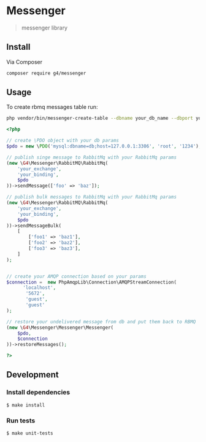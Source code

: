 # Messenger

> messenger library 

## Install
Via Composer

```sh
composer require g4/messenger
```

## Usage

To create rbmq messages table run:
```sh
php vendor/bin/messenger-create-table --dbname your_db_name --dbport your_db_port --username your_db_username --password your_db_password --host your_db_host
```

```php
<?php 

// create \PDO object with your db params
$pdo = new \PDO('mysql:dbname=db;host=127.0.0.1:3306', 'root', '1234');

// publish singe message to RabbitMq with your RabbitMq params
(new \G4\Messenger\RabbitMQ\RabbitMq(
    'your_exchange',
    'your_binding',
    $pdo
))->sendMessage(['foo' => 'baz']);

// publish bulk messages to RabbitMq with your RabbitMq params
(new \G4\Messenger\RabbitMQ\RabbitMq(
    'your_exchange',
    'your_binding',
    $pdo
))->sendMessageBulk(
    [
        ['foo1' => 'baz1'],
        ['foo2' => 'baz2'],
        ['foo3' => 'baz3'],
    ]
);


// create your AMQP connection based on your params
$connection =  new PhpAmqpLib\Connection\AMQPStreamConnection(
      'localhost',
       '5672',
       'guest',
       'guest'
);

// restore your undelivered message from db and put them back to RBMQ
(new \G4\Messenger\Messenger\Messenger(
    $pdo,
    $connection
))->restoreMessages();

?>
```

## Development

### Install dependencies

    $ make install

### Run tests

    $ make unit-tests